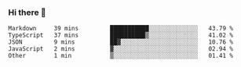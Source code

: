 ### Hi there 👋

<!--
**akosbalasko/akosbalasko** is a ✨ _special_ ✨ repository because its `README.md` (this file) appears on your GitHub profile.

Here are some ideas to get you started:

- 🔭 I’m currently working on ...
- 🌱 I’m currently learning ...
- 👯 I’m looking to collaborate on ...
- 🤔 I’m looking for help with ...
- 💬 Ask me about ...
- 📫 How to reach me: ...
- 😄 Pronouns: ...
- ⚡ Fun fact: ...
-->
<!--START_SECTION:waka-->
```text
Markdown     39 mins         ███████████░░░░░░░░░░░░░░   43.79 % 
TypeScript   37 mins         ██████████▒░░░░░░░░░░░░░░   41.02 % 
JSON         9 mins          ██▓░░░░░░░░░░░░░░░░░░░░░░   10.76 % 
JavaScript   2 mins          ▓░░░░░░░░░░░░░░░░░░░░░░░░   02.94 % 
Other        1 min           ▒░░░░░░░░░░░░░░░░░░░░░░░░   01.41 % 
```
<!--END_SECTION:waka-->

